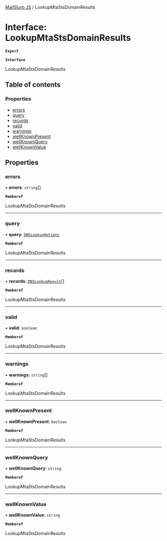 [MailSlurp JS](../README.md) / LookupMtaStsDomainResults

# Interface: LookupMtaStsDomainResults

**`Export`**

**`Interface`**

LookupMtaStsDomainResults

## Table of contents

### Properties

- [errors](LookupMtaStsDomainResults.md#errors)
- [query](LookupMtaStsDomainResults.md#query)
- [records](LookupMtaStsDomainResults.md#records)
- [valid](LookupMtaStsDomainResults.md#valid)
- [warnings](LookupMtaStsDomainResults.md#warnings)
- [wellKnownPresent](LookupMtaStsDomainResults.md#wellknownpresent)
- [wellKnownQuery](LookupMtaStsDomainResults.md#wellknownquery)
- [wellKnownValue](LookupMtaStsDomainResults.md#wellknownvalue)

## Properties

### errors

• **errors**: `string`[]

**`Memberof`**

LookupMtaStsDomainResults

___

### query

• **query**: [`DNSLookupOptions`](DNSLookupOptions.md)

**`Memberof`**

LookupMtaStsDomainResults

___

### records

• **records**: [`DNSLookupResult`](DNSLookupResult.md)[]

**`Memberof`**

LookupMtaStsDomainResults

___

### valid

• **valid**: `boolean`

**`Memberof`**

LookupMtaStsDomainResults

___

### warnings

• **warnings**: `string`[]

**`Memberof`**

LookupMtaStsDomainResults

___

### wellKnownPresent

• **wellKnownPresent**: `boolean`

**`Memberof`**

LookupMtaStsDomainResults

___

### wellKnownQuery

• **wellKnownQuery**: `string`

**`Memberof`**

LookupMtaStsDomainResults

___

### wellKnownValue

• **wellKnownValue**: `string`

**`Memberof`**

LookupMtaStsDomainResults
